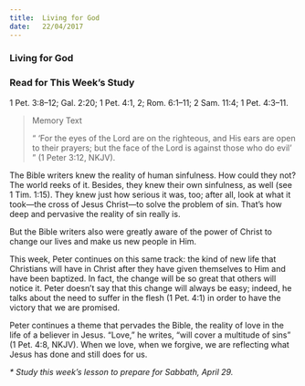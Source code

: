 ```yaml
---
title:  Living for God
date:   22/04/2017
---
```


### Living for God

### Read for This Week’s Study
1 Pet. 3:8–12; Gal. 2:20; 1 Pet. 4:1, 2; Rom. 6:1–11; 2 Sam. 11:4; 1 Pet. 4:3–11.

> <p>Memory Text</p>
> “ ‘For the eyes of the Lord are on the righteous, and His ears are open to their prayers; but the face of the Lord is against those who do evil’ ” (1 Peter 3:12, NKJV).

The Bible writers knew the reality of human sinfulness. How could they not? The world reeks of it. Besides, they knew their own sinfulness, as well (see 1 Tim. 1:15). They knew just how serious it was, too; after all, look at what it took—the cross of Jesus Christ—to solve the problem of sin. That’s how deep and pervasive the reality of sin really is.

But the Bible writers also were greatly aware of the power of Christ to change our lives and make us new people in Him. 

This week, Peter continues on this same track: the kind of new life that Christians will have in Christ after they have given themselves to Him and have been baptized. In fact, the change will be so great that others will notice it. Peter doesn’t say that this change will always be easy; indeed, he talks about the need to suffer in the flesh (1 Pet. 4:1) in order to have the victory that we are promised. 

Peter continues a theme that pervades the Bible, the reality of love in the life of a believer in Jesus. “Love,” he writes, “will cover a multitude of sins” (1 Pet. 4:8, NKJV). When we love, when we forgive, we are reflecting what Jesus has done and still does for us. 

_* Study this week’s lesson to prepare for Sabbath, April 29._
